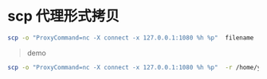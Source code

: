 # scp 代理形式拷贝

```bash
scp -o "ProxyCommand=nc -X connect -x 127.0.0.1:1080 %h %p"  filename  username@target_ip:/target_path
```

> demo

```bash
scp -o "ProxyCommand=nc -X connect -x 127.0.0.1:1080 %h %p"  -r /home/young/mnt/work/域名证书/nervousness  root@67.218.141.175:/root/trojan/cer
```
